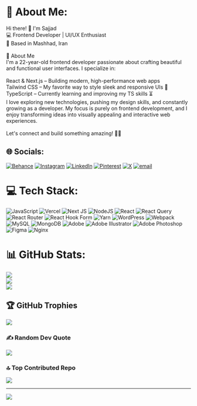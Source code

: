 # 💫 About Me:
Hi there! 👋 I'm Sajjad<br>💻 Frontend Developer | UI/UX Enthusiast<br>📍 Based in Mashhad, Iran<br><br>🚀 About Me<br>I'm a 22-year-old frontend developer passionate about crafting beautiful and functional user interfaces. I specialize in:<br><br>React & Next.js – Building modern, high-performance web apps<br>Tailwind CSS – My favorite way to style sleek and responsive UIs 💙<br>TypeScript – Currently learning and improving my TS skills ⏳<br>I love exploring new technologies, pushing my design skills, and constantly growing as a developer. My focus is purely on frontend development, and I enjoy transforming ideas into visually appealing and interactive web experiences.<br><br>Let's connect and build something amazing! 🚀✨


## 🌐 Socials:
[![Behance](https://img.shields.io/badge/Behance-1769ff?logo=behance&logoColor=white)](https://behance.net/cassio707) [![Instagram](https://img.shields.io/badge/Instagram-%23E4405F.svg?logo=Instagram&logoColor=white)](https://instagram.com/cassio707) [![LinkedIn](https://img.shields.io/badge/LinkedIn-%230077B5.svg?logo=linkedin&logoColor=white)](https://linkedin.com/in/cassio707) [![Pinterest](https://img.shields.io/badge/Pinterest-%23E60023.svg?logo=Pinterest&logoColor=white)](https://pinterest.com/cassio7020) [![X](https://img.shields.io/badge/X-black.svg?logo=X&logoColor=white)](https://x.com/cassio707) [![email](https://img.shields.io/badge/Email-D14836?logo=gmail&logoColor=white)](mailto:cassio7072@gmail.com) 

# 💻 Tech Stack:
![JavaScript](https://img.shields.io/badge/javascript-%23323330.svg?style=for-the-badge&logo=javascript&logoColor=%23F7DF1E) ![Vercel](https://img.shields.io/badge/vercel-%23000000.svg?style=for-the-badge&logo=vercel&logoColor=white) ![Next JS](https://img.shields.io/badge/Next-black?style=for-the-badge&logo=next.js&logoColor=white) ![NodeJS](https://img.shields.io/badge/node.js-6DA55F?style=for-the-badge&logo=node.js&logoColor=white) ![React](https://img.shields.io/badge/react-%2320232a.svg?style=for-the-badge&logo=react&logoColor=%2361DAFB) ![React Query](https://img.shields.io/badge/-React%20Query-FF4154?style=for-the-badge&logo=react%20query&logoColor=white) ![React Router](https://img.shields.io/badge/React_Router-CA4245?style=for-the-badge&logo=react-router&logoColor=white) ![React Hook Form](https://img.shields.io/badge/React%20Hook%20Form-%23EC5990.svg?style=for-the-badge&logo=reacthookform&logoColor=white) ![Yarn](https://img.shields.io/badge/yarn-%232C8EBB.svg?style=for-the-badge&logo=yarn&logoColor=white) ![WordPress](https://img.shields.io/badge/WordPress-%23117AC9.svg?style=for-the-badge&logo=WordPress&logoColor=white) ![Webpack](https://img.shields.io/badge/webpack-%238DD6F9.svg?style=for-the-badge&logo=webpack&logoColor=black) ![MySQL](https://img.shields.io/badge/mysql-4479A1.svg?style=for-the-badge&logo=mysql&logoColor=white) ![MongoDB](https://img.shields.io/badge/MongoDB-%234ea94b.svg?style=for-the-badge&logo=mongodb&logoColor=white) ![Adobe](https://img.shields.io/badge/adobe-%23FF0000.svg?style=for-the-badge&logo=adobe&logoColor=white) ![Adobe Illustrator](https://img.shields.io/badge/adobe%20illustrator-%23FF9A00.svg?style=for-the-badge&logo=adobe%20illustrator&logoColor=white) ![Adobe Photoshop](https://img.shields.io/badge/adobe%20photoshop-%2331A8FF.svg?style=for-the-badge&logo=adobe%20photoshop&logoColor=white) ![Figma](https://img.shields.io/badge/figma-%23F24E1E.svg?style=for-the-badge&logo=figma&logoColor=white) ![Nginx](https://img.shields.io/badge/nginx-%23009639.svg?style=for-the-badge&logo=nginx&logoColor=white)
# 📊 GitHub Stats:
![](https://github-readme-stats.vercel.app/api?username=cassio707&theme=blue_navy&hide_border=true&include_all_commits=true&count_private=true)<br/>
![](https://github-readme-streak-stats.herokuapp.com/?user=cassio707&theme=blue_navy&hide_border=true)<br/>
![](https://github-readme-stats.vercel.app/api/top-langs/?username=cassio707&theme=blue_navy&hide_border=true&include_all_commits=true&count_private=true&layout=compact)

## 🏆 GitHub Trophies
![](https://github-profile-trophy.vercel.app/?username=cassio707&theme=blue_navy&no-frame=false&no-bg=true&margin-w=4)

### ✍️ Random Dev Quote
![](https://quotes-github-readme.vercel.app/api?type=horizontal&theme=tokyonight)

### 🔝 Top Contributed Repo
![](https://github-contributor-stats.vercel.app/api?username=cassio707&limit=5&theme=blue_navy&combine_all_yearly_contributions=true)

---
[![](https://visitcount.itsvg.in/api?id=cassio707&icon=0&color=0)](https://visitcount.itsvg.in)

<!-- Proudly created with GPRM ( https://gprm.itsvg.in ) -->
